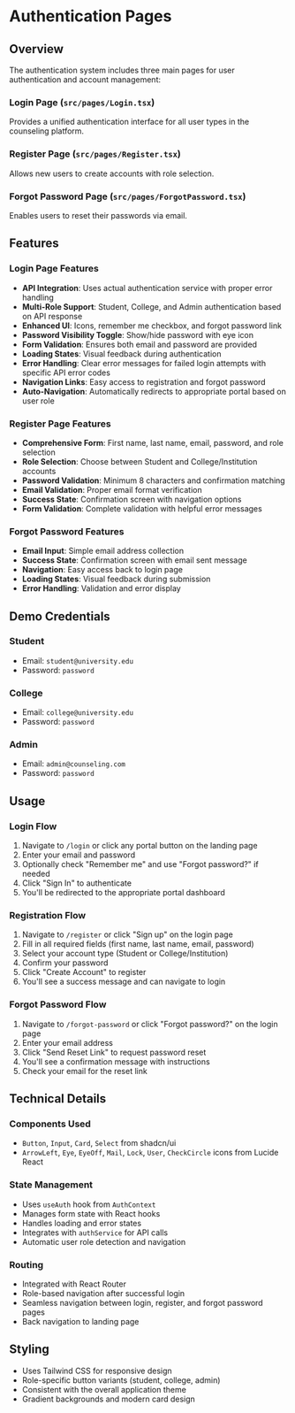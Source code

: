 # Authentication Pages

## Overview
The authentication system includes three main pages for user authentication and account management:

### Login Page (`src/pages/Login.tsx`)
Provides a unified authentication interface for all user types in the counseling platform.

### Register Page (`src/pages/Register.tsx`)
Allows new users to create accounts with role selection.

### Forgot Password Page (`src/pages/ForgotPassword.tsx`)
Enables users to reset their passwords via email.

## Features

### Login Page Features
- **API Integration**: Uses actual authentication service with proper error handling
- **Multi-Role Support**: Student, College, and Admin authentication based on API response
- **Enhanced UI**: Icons, remember me checkbox, and forgot password link
- **Password Visibility Toggle**: Show/hide password with eye icon
- **Form Validation**: Ensures both email and password are provided
- **Loading States**: Visual feedback during authentication
- **Error Handling**: Clear error messages for failed login attempts with specific API error codes
- **Navigation Links**: Easy access to registration and forgot password
- **Auto-Navigation**: Automatically redirects to appropriate portal based on user role

### Register Page Features
- **Comprehensive Form**: First name, last name, email, password, and role selection
- **Role Selection**: Choose between Student and College/Institution accounts
- **Password Validation**: Minimum 8 characters and confirmation matching
- **Email Validation**: Proper email format verification
- **Success State**: Confirmation screen with navigation options
- **Form Validation**: Complete validation with helpful error messages

### Forgot Password Features
- **Email Input**: Simple email address collection
- **Success State**: Confirmation screen with email sent message
- **Navigation**: Easy access back to login page
- **Loading States**: Visual feedback during submission
- **Error Handling**: Validation and error display

## Demo Credentials

### Student
- Email: `student@university.edu`
- Password: `password`

### College
- Email: `college@university.edu`
- Password: `password`

### Admin
- Email: `admin@counseling.com`
- Password: `password`

## Usage

### Login Flow
1. Navigate to `/login` or click any portal button on the landing page
2. Enter your email and password
3. Optionally check "Remember me" and use "Forgot password?" if needed
4. Click "Sign In" to authenticate
5. You'll be redirected to the appropriate portal dashboard

### Registration Flow
1. Navigate to `/register` or click "Sign up" on the login page
2. Fill in all required fields (first name, last name, email, password)
3. Select your account type (Student or College/Institution)
4. Confirm your password
5. Click "Create Account" to register
6. You'll see a success message and can navigate to login

### Forgot Password Flow
1. Navigate to `/forgot-password` or click "Forgot password?" on the login page
2. Enter your email address
3. Click "Send Reset Link" to request password reset
4. You'll see a confirmation message with instructions
5. Check your email for the reset link

## Technical Details

### Components Used
- `Button`, `Input`, `Card`, `Select` from shadcn/ui
- `ArrowLeft`, `Eye`, `EyeOff`, `Mail`, `Lock`, `User`, `CheckCircle` icons from Lucide React

### State Management
- Uses `useAuth` hook from `AuthContext`
- Manages form state with React hooks
- Handles loading and error states
- Integrates with `authService` for API calls
- Automatic user role detection and navigation

### Routing
- Integrated with React Router
- Role-based navigation after successful login
- Seamless navigation between login, register, and forgot password pages
- Back navigation to landing page

## Styling
- Uses Tailwind CSS for responsive design
- Role-specific button variants (student, college, admin)
- Consistent with the overall application theme
- Gradient backgrounds and modern card design 